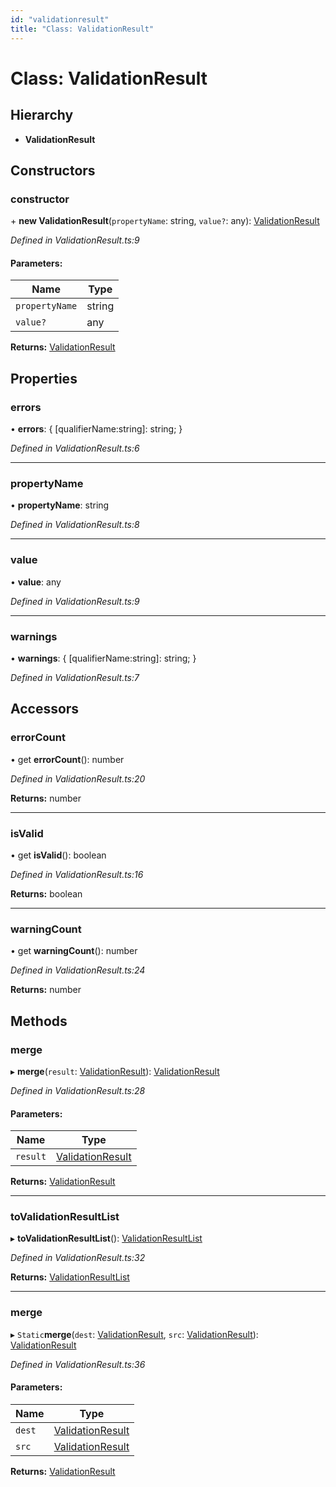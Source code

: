 ```yaml
---
id: "validationresult"
title: "Class: ValidationResult"
---
```


# Class: ValidationResult

## Hierarchy

* **ValidationResult**

## Constructors

### constructor

\+ **new ValidationResult**(`propertyName`: string, `value?`: any): [ValidationResult](validationresult.md)

*Defined in ValidationResult.ts:9*

#### Parameters:

Name | Type |
------ | ------ |
`propertyName` | string |
`value?` | any |

**Returns:** [ValidationResult](validationresult.md)

## Properties

### errors

•  **errors**: { [qualifierName:string]: string;  }

*Defined in ValidationResult.ts:6*

___

### propertyName

•  **propertyName**: string

*Defined in ValidationResult.ts:8*

___

### value

•  **value**: any

*Defined in ValidationResult.ts:9*

___

### warnings

•  **warnings**: { [qualifierName:string]: string;  }

*Defined in ValidationResult.ts:7*

## Accessors

### errorCount

• get **errorCount**(): number

*Defined in ValidationResult.ts:20*

**Returns:** number

___

### isValid

• get **isValid**(): boolean

*Defined in ValidationResult.ts:16*

**Returns:** boolean

___

### warningCount

• get **warningCount**(): number

*Defined in ValidationResult.ts:24*

**Returns:** number

## Methods

### merge

▸ **merge**(`result`: [ValidationResult](validationresult.md)): [ValidationResult](validationresult.md)

*Defined in ValidationResult.ts:28*

#### Parameters:

Name | Type |
------ | ------ |
`result` | [ValidationResult](validationresult.md) |

**Returns:** [ValidationResult](validationresult.md)

___

### toValidationResultList

▸ **toValidationResultList**(): [ValidationResultList](validationresultlist.md)

*Defined in ValidationResult.ts:32*

**Returns:** [ValidationResultList](validationresultlist.md)

___

### merge

▸ `Static`**merge**(`dest`: [ValidationResult](validationresult.md), `src`: [ValidationResult](validationresult.md)): [ValidationResult](validationresult.md)

*Defined in ValidationResult.ts:36*

#### Parameters:

Name | Type |
------ | ------ |
`dest` | [ValidationResult](validationresult.md) |
`src` | [ValidationResult](validationresult.md) |

**Returns:** [ValidationResult](validationresult.md)
